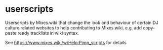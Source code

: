# userscripts

Userscripts by Mixes.wiki that change the look and behaviour of certain DJ culture related websites to help contributing to Mixes.wiki, e.g. add copy-paste ready tracklists in wiki syntax.

See https://www.mixes.wiki/w/Help:Pimp_scripts for details
